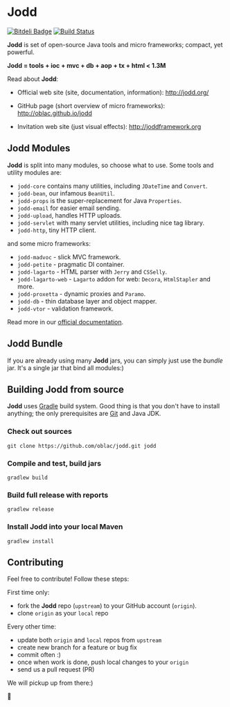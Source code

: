 Jodd
====

[![Bitdeli Badge](https://d2weczhvl823v0.cloudfront.net/oblac/jodd/trend.png)](https://bitdeli.com/free "Bitdeli Badge")
[![Build Status](https://travis-ci.org/oblac/jodd.png)](https://travis-ci.org/oblac/jodd)
<script data-gittip-username="jodder"
        data-gittip-widget="button"
        src="//gttp.co/v1.js"></script>

**Jodd** is set of open-source Java tools and micro frameworks; compact, yet powerful.

**Jodd = tools + ioc + mvc + db + aop + tx + html < 1.3M**

Read about **Jodd**:

+ Official web site (site, documentation, information): http://jodd.org/

+ GitHub page (short overview of micro frameworks): http://oblac.github.io/jodd

+ Invitation web site (just visual effects): http://joddframework.org


## Jodd Modules

**Jodd** is split into many modules, so choose what to use.
Some tools and utility modules are:

+ `jodd-core` contains many utilities, including `JDateTime` and `Convert`.
+ `jodd-bean`, our infamous `BeanUtil`.
+ `jodd-props` is the super-replacement for Java `Properties`.
+ `jodd-email` for easier email sending.
+ `jodd-upload`, handles HTTP uploads.
+ `jodd-servlet` with many servlet utilities, including nice tag library.
+ `jodd-http`, tiny HTTP client.

and some micro frameworks:

+ `jodd-madvoc` - slick MVC framework.
+ `jodd-petite` - pragmatic DI container.
+ `jodd-lagarto` - HTML parser with `Jerry` and `CSSelly`.
+ `jodd-lagarto-web` - `Lagarto` addon for web: `Decora`, `HtmlStapler` and more.
+ `jodd-proxetta` - dynamic proxies and `Paramo`.
+ `jodd-db` - thin database layer and object mapper.
+ `jodd-vtor` - validation framework.

Read more in our [official documentation](http://jodd.org/doc).


## Jodd Bundle

If you are already using many **Jodd** jars, you can simply
just use the _bundle_ jar. It's a single jar that bind all modules:)


## Building Jodd from source

**Jodd** uses [Gradle](http://gradle.org/) build system. Good thing is that
you don't have to install anything; the only prerequisites are
[Git](http://help.github.com/set-up-git-redirect) and Java JDK.

### Check out sources

    git clone https://github.com/oblac/jodd.git jodd

### Compile and test, build jars

    gradlew build

### Build full release with reports

    gradlew release

### Install Jodd into your local Maven

    gradlew install

## Contributing

Feel free to contribute! Follow these steps:

First time only:
+ fork the **Jodd** repo (`upstream`) to your GitHub account (`origin`).
+ clone `origin` as your `local` repo

Every other time:
+ update both `origin` and `local` repos from `upstream`
+ create new branch for a feature or bug fix
+ commit often :)
+ once when work is done, push local changes to your `origin`
+ send us a pull request (PR)

We will pickup up from there:)

:tomato: